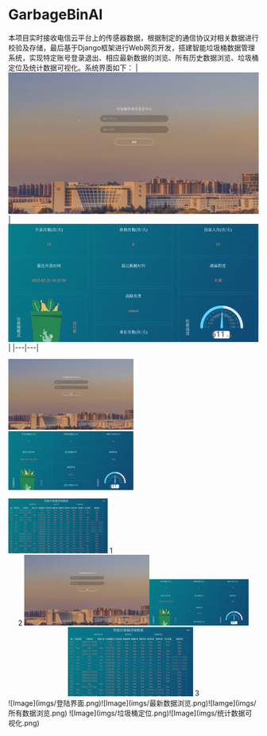 # GarbageBinAI
本项目实时接收电信云平台上的传感器数据，根据制定的通信协议对相关数据进行校验及存储，最后基于Django框架进行Web网页开发，搭建智能垃圾桶数据管理系统，实现特定账号登录退出、相应最新数据的浏览、所有历史数据浏览、垃圾桶定位及统计数据可视化。系统界面如下：
|  ![Test Image](imgs/登陆界面.png)| ![Result Image](imgs/最新数据浏览.png) |
|---|---|
<p float="left">
  <img src="/imgs/登陆界面.png" width="50%" />
  <img src="/imgs/最新数据浏览.png" width="50%"/>

</p>
  <img src="/imgs/所有数据浏览.png" width="200" />
1 <center class="half">
2     <img src=imgs/登陆界面.png width="50%"/><img src=imgs/最新数据浏览.png width="200"/><img src=imgs/所有数据浏览.png width="50%"/>
3 </center>
![Image](imgs/登陆界面.png)![Image](imgs/最新数据浏览.png)![Iamge](imgs/所有数据浏览.png)
![Image](imgs/垃圾桶定位.png)![Image](imgs/统计数据可视化.png)

